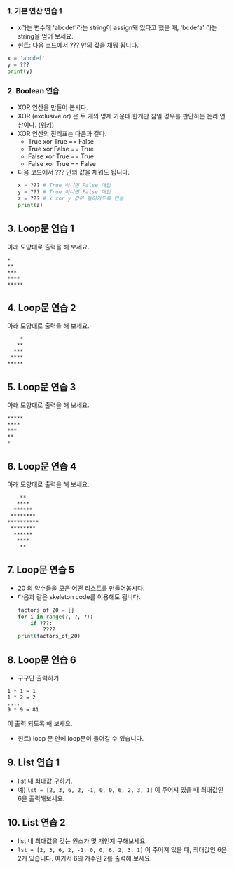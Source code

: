 ### 1. 기본 연산 연습 1

- x라는 변수에 'abcdef'라는 string이 assign돼 있다고 했을 때, 'bcdefa' 라는 string을 얻어 보세요.
- 힌트: 다음 코드에서 ??? 안의 값을 채워 됩니다.

```python
x = 'abcdef'
y = ???
print(y)
```


### 2. Boolean 연습

- XOR 연산을 만들어 봅시다.
- XOR (exclusive or) 은 두 개의 명제 가운데 한개만 참일 경우를 판단하는 논리 연산이다. ([위키](https://ko.wikipedia.org/wiki/배타적_논리합))
- XOR 연산의 진리표는 다음과 같다.
  - True xor True == False
  - True xor False == True
  - False xor True == True
  - False xor True == False
- 다음 코드에서 ??? 안의 값을 채워도 됩니다.
  ```python
  x = ??? # True 아니면 False 대입
  y = ??? # True 아니면 False 대입
  z = ??? # x xor y 값이 들어가도록 만듦
  print(z)
  ```
  
## 3. Loop문 연습 1
아래 모양대로 출력을 해 보세요.
```
*
**
***
****
*****
```

## 4. Loop문 연습 2
아래 모양대로 출력을 해 보세요.
```
    *
   **
  ***
 ****
*****
```

## 5. Loop문 연습 3
아래 모양대로 출력을 해 보세요.
```
*****
****
***
**
*
```

## 6. Loop문 연습 4
아래 모양대로 출력을 해 보세요.
```
    **
   ****
  ******
 ********
**********
 ********
  ******
   ****
    **
```   

## 7. Loop문 연습 5
- 20 의 약수들을 모은 어떤 리스트를 만들어봅시다.
- 다음과 같은 skeleton code를 이용해도 됩니다.
	```python
	factors_of_20 = []
	for i in range(?, ?, ?):
	    if ???:
	        ????
	print(factors_of_20)
	```

## 8. Loop문 연습 6
- 구구단 출력하기.
```
1 * 1 = 1
1 * 2 = 2
....
9 * 9 = 81
```
이 출력 되도록 해 보세요.

- 힌트) loop 문 안에 loop문이 들어갈 수 있습니다.

## 9. List 연습 1
- list 내 최대값 구하기. 
- 예) `lst = [2, 3, 6, 2, -1, 0, 0, 6, 2, 3, 1]` 이 주어져 있을 때 최대값인 6을 출력해보세요.

## 10. List 연습 2
- list 내 최대값을 갖는 원소가 몇 개인지 구해보세요.
- `lst = [2, 3, 6, 2, -1, 0, 0, 6, 2, 3, 1]` 이 주어져 있을 때, 최대값인 6은 2개 있습니다. 여기서 6의 개수인 2를 출력해 보세요.

